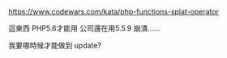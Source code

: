 https://www.codewars.com/kata/php-functions-splat-operator

這東西 PHP5.6才能用
公司還在用5.5.9 崩潰......

我要哪時候才能做到 update?